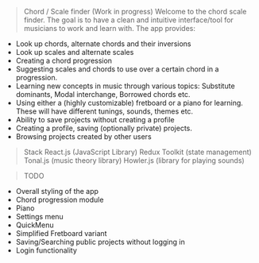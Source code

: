 > Chord / Scale finder (Work in progress)
Welcome to the chord scale finder. 
The goal is to have a clean and intuitive interface/tool for musicians to work and learn with.
The app provides:
- Look up chords, alternate chords and their inversions
- Look up scales and alternate scales
- Creating a chord progression
- Suggesting scales and chords to use over a certain chord in a progression.
- Learning new concepts in music through various topics: Substitute dominants, Modal interchange, Borrowed chords etc. 
- Using either a (highly customizable) fretboard or a piano for learning. 
These will have different tunings, sounds, themes etc.
- Ability to save projects without creating a profile
- Creating a profile, saving (optionally private) projects.
- Browsing projects created by other users

> Stack
React.js (JavaScript Library)
Redux Toolkit (state management)
Tonal.js (music theory library)
Howler.js (library for playing sounds)

> TODO
- Overall styling of the app
- Chord progression module
- Piano
- Settings menu
- QuickMenu
- Simplified Fretboard variant
- Saving/Searching public projects without logging in
- Login functionality






